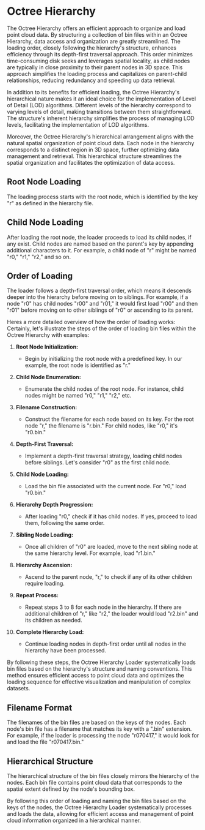 # Octree Hierarchy

The Octree Hierarchy offers an efficient approach to organize and load point cloud data. By structuring a collection of bin files within an Octree Hierarchy, data access and organization are greatly streamlined. The loading order, closely following the hierarchy's structure, enhances efficiency through its depth-first traversal approach. This order minimizes time-consuming disk seeks and leverages spatial locality, as child nodes are typically in close proximity to their parent nodes in 3D space. This approach simplifies the loading process and capitalizes on parent-child relationships, reducing redundancy and speeding up data retrieval.

In addition to its benefits for efficient loading, the Octree Hierarchy's hierarchical nature makes it an ideal choice for the implementation of Level of Detail (LOD) algorithms. Different levels of the hierarchy correspond to varying levels of detail, making transitions between them straightforward. The structure's inherent hierarchy simplifies the process of managing LOD levels, facilitating the implementation of LOD algorithms.

Moreover, the Octree Hierarchy's hierarchical arrangement aligns with the natural spatial organization of point cloud data. Each node in the hierarchy corresponds to a distinct region in 3D space, further optimizing data management and retrieval. This hierarchical structure streamlines the spatial organization and facilitates the optimization of data access.

## Root Node Loading

The loading process starts with the root node, which is identified by the key "r" as defined in the hierarchy file.

## Child Node Loading

After loading the root node, the loader proceeds to load its child nodes, if any exist. Child nodes are named based on the parent's key by appending additional characters to it. For example, a child node of "r" might be named "r0," "r1," "r2," and so on.

## Order of Loading

The loader follows a depth-first traversal order, which means it descends deeper into the hierarchy before moving on to siblings. For example, if a node "r0" has child nodes "r00" and "r01," it would first load "r00" and then "r01" before moving on to other siblings of "r0" or ascending to its parent.

Heres a more detailed overview of how the order of loading works:
Certainly, let's illustrate the steps of the order of loading bin files within the Octree Hierarchy with examples:

1. **Root Node Initialization:**

   - Begin by initializing the root node with a predefined key. In our example, the root node is identified as "r."

2. **Child Node Enumeration:**

   - Enumerate the child nodes of the root node. For instance, child nodes might be named "r0," "r1," "r2," etc.

3. **Filename Construction:**

   - Construct the filename for each node based on its key. For the root node "r," the filename is "r.bin." For child nodes, like "r0," it's "r0.bin."

4. **Depth-First Traversal:**

   - Implement a depth-first traversal strategy, loading child nodes before siblings. Let's consider "r0" as the first child node.

5. **Child Node Loading:**

   - Load the bin file associated with the current node. For "r0," load "r0.bin."

6. **Hierarchy Depth Progression:**

   - After loading "r0," check if it has child nodes. If yes, proceed to load them, following the same order.

7. **Sibling Node Loading:**

   - Once all children of "r0" are loaded, move to the next sibling node at the same hierarchy level. For example, load "r1.bin."

8. **Hierarchy Ascension:**

   - Ascend to the parent node, "r," to check if any of its other children require loading.

9. **Repeat Process:**

   - Repeat steps 3 to 8 for each node in the hierarchy. If there are additional children of "r," like "r2," the loader would load "r2.bin" and its children as needed.

10. **Complete Hierarchy Load:**
    - Continue loading nodes in depth-first order until all nodes in the hierarchy have been processed.

By following these steps, the Octree Hierarchy Loader systematically loads bin files based on the hierarchy's structure and naming conventions. This method ensures efficient access to point cloud data and optimizes the loading sequence for effective visualization and manipulation of complex datasets.

## Filename Format

The filenames of the bin files are based on the keys of the nodes. Each node's bin file has a filename that matches its key with a ".bin" extension. For example, if the loader is processing the node "r070417," it would look for and load the file "r070417.bin."

## Hierarchical Structure

The hierarchical structure of the bin files closely mirrors the hierarchy of the nodes. Each bin file contains point cloud data that corresponds to the spatial extent defined by the node's bounding box.

By following this order of loading and naming the bin files based on the keys of the nodes, the Octree Hierarchy Loader systematically processes and loads the data, allowing for efficient access and management of point cloud information organized in a hierarchical manner.

